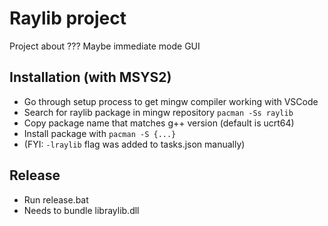 # Raylib project

Project about ???
Maybe immediate mode GUI

## Installation (with MSYS2)
- Go through setup process to get mingw compiler working with VSCode
- Search for raylib package in mingw repository `pacman -Ss raylib`
- Copy package name that matches g++ version (default is ucrt64)
- Install package with `pacman -S {...}`
- (FYI: `-lraylib` flag was added to tasks.json manually)

## Release
- Run release.bat
- Needs to bundle libraylib.dll